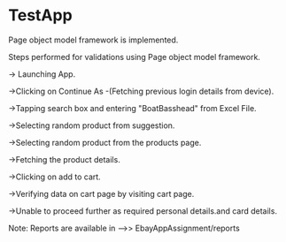 # TestApp
Page object model framework is implemented.

Steps performed for validations using Page object model framework.

-> Launching App.

->Clicking on Continue As -(Fetching previous login details from device).

->Tapping search box and entering "BoatBasshead" from Excel File.

->Selecting random product from suggestion.

->Selecting random product from the products page.

->Fetching the product details.

->Clicking on add to cart.

->Verifying data on cart page by visiting cart page.

->Unable to proceed further as required personal details.and card details.

Note: Reports are available in -->> EbayAppAssignment/reports
